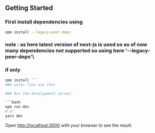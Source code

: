 
## Getting Started

### First install dependencies using

```bash
npm install --legacy-peer-deps
```

### note : as here latest version of next-js is used so as of now many dependencies not supported so using here '--legacy-peer-deps'\
### if only 
```bash 
npm install ```
### works fine use that

### Run the development server:

```bash
npm run dev
# or
yarn dev

```
Open [http://localhost:3000](http://localhost:3000) with your browser to see the result.

